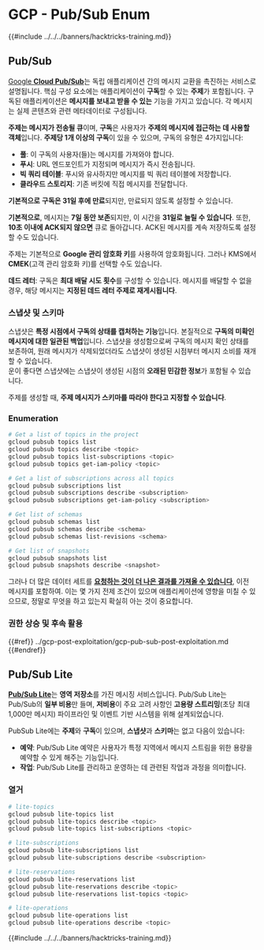 # GCP - Pub/Sub Enum

{{#include ../../../banners/hacktricks-training.md}}

## Pub/Sub <a href="#reviewing-cloud-pubsub" id="reviewing-cloud-pubsub"></a>

[Google **Cloud Pub/Sub**](https://cloud.google.com/pubsub/)는 독립 애플리케이션 간의 메시지 교환을 촉진하는 서비스로 설명됩니다. 핵심 구성 요소에는 애플리케이션이 **구독**할 수 있는 **주제**가 포함됩니다. 구독된 애플리케이션은 **메시지를 보내고 받을 수 있는** 기능을 가지고 있습니다. 각 메시지는 실제 콘텐츠와 관련 메타데이터로 구성됩니다.

**주제는 메시지가 전송될 큐**이며, **구독**은 사용자가 **주제의 메시지에 접근하는 데 사용할 객체**입니다. **주제당 1개 이상의 구독**이 있을 수 있으며, 구독의 유형은 4가지입니다:

- **풀**: 이 구독의 사용자(들)는 메시지를 가져와야 합니다.
- **푸시**: URL 엔드포인트가 지정되며 메시지가 즉시 전송됩니다.
- **빅 쿼리 테이블**: 푸시와 유사하지만 메시지를 빅 쿼리 테이블에 저장합니다.
- **클라우드 스토리지**: 기존 버킷에 직접 메시지를 전달합니다.

**기본적으로** **구독은 31일 후에 만료**되지만, 만료되지 않도록 설정할 수 있습니다.

**기본적으로**, 메시지는 **7일 동안 보존**되지만, 이 시간을 **31일로 늘릴 수 있습니다**. 또한, **10초 이내에 ACK되지 않으면** 큐로 돌아갑니다. ACK된 메시지를 계속 저장하도록 설정할 수도 있습니다.

주제는 기본적으로 **Google 관리 암호화 키**를 사용하여 암호화됩니다. 그러나 KMS에서 **CMEK**(고객 관리 암호화 키)를 선택할 수도 있습니다.

**데드 레터**: 구독은 **최대 배달 시도 횟수**를 구성할 수 있습니다. 메시지를 배달할 수 없을 경우, 해당 메시지는 **지정된 데드 레터 주제로 재게시됩니다**.

### 스냅샷 및 스키마

스냅샷은 **특정 시점에서 구독의 상태를 캡처하는 기능**입니다. 본질적으로 **구독의 미확인 메시지에 대한 일관된 백업**입니다. 스냅샷을 생성함으로써 구독의 메시지 확인 상태를 보존하여, 원래 메시지가 삭제되었더라도 스냅샷이 생성된 시점부터 메시지 소비를 재개할 수 있습니다.\
운이 좋다면 스냅샷에는 스냅샷이 생성된 시점의 **오래된 민감한 정보**가 포함될 수 있습니다.

주제를 생성할 때, **주제 메시지가 스키마를 따라야 한다고 지정할 수 있습니다**.

### Enumeration
```bash
# Get a list of topics in the project
gcloud pubsub topics list
gcloud pubsub topics describe <topic>
gcloud pubsub topics list-subscriptions <topic>
gcloud pubsub topics get-iam-policy <topic>

# Get a list of subscriptions across all topics
gcloud pubsub subscriptions list
gcloud pubsub subscriptions describe <subscription>
gcloud pubsub subscriptions get-iam-policy <subscription>

# Get list of schemas
gcloud pubsub schemas list
gcloud pubsub schemas describe <schema>
gcloud pubsub schemas list-revisions <schema>

# Get list of snapshots
gcloud pubsub snapshots list
gcloud pubsub snapshots describe <snapshot>
```
그러나 더 많은 데이터 세트를 [**요청하는 것이 더 나은 결과를 가져올 수 있습니다**](https://cloud.google.com/pubsub/docs/replay-overview), 이전 메시지를 포함하여. 이는 몇 가지 전제 조건이 있으며 애플리케이션에 영향을 미칠 수 있으므로, 정말로 무엇을 하고 있는지 확실히 아는 것이 중요합니다.

### 권한 상승 및 후속 활용

{{#ref}}
../gcp-post-exploitation/gcp-pub-sub-post-exploitation.md
{{#endref}}

## Pub/Sub Lite

[**Pub/Sub Lite**](https://cloud.google.com/pubsub/docs/choosing-pubsub-or-lite)는 **영역 저장소**를 가진 메시징 서비스입니다. Pub/Sub Lite는 Pub/Sub의 **일부 비용**만 들며, **저비용**이 주요 고려 사항인 **고용량 스트리밍**(초당 최대 1,000만 메시지) 파이프라인 및 이벤트 기반 시스템을 위해 설계되었습니다.

PubSub Lite에는 **주제**와 **구독**이 있으며, **스냅샷**과 **스키마**는 없고 다음이 있습니다:

- **예약**: Pub/Sub Lite 예약은 사용자가 특정 지역에서 메시지 스트림을 위한 용량을 예약할 수 있게 해주는 기능입니다.
- **작업**: Pub/Sub Lite를 관리하고 운영하는 데 관련된 작업과 과정을 의미합니다.

### 열거
```bash
# lite-topics
gcloud pubsub lite-topics list
gcloud pubsub lite-topics describe <topic>
gcloud pubsub lite-topics list-subscriptions <topic>

# lite-subscriptions
gcloud pubsub lite-subscriptions list
gcloud pubsub lite-subscriptions describe <subscription>

# lite-reservations
gcloud pubsub lite-reservations list
gcloud pubsub lite-reservations describe <topic>
gcloud pubsub lite-reservations list-topics <topic>

# lite-operations
gcloud pubsub lite-operations list
gcloud pubsub lite-operations describe <topic>
```
{{#include ../../../banners/hacktricks-training.md}}

